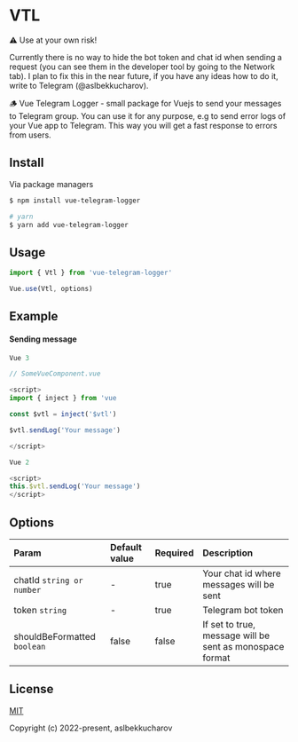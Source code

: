 # VTL

⚠️ Use at your own risk!

Currently there is no way to hide the bot token and chat id when sending a request (you can see them in the developer tool by going to the Network tab). I plan to fix this in the near future, if you have any ideas how to do it, write to Telegram (@aslbekkucharov).

🪵 Vue Telegram Logger - small package for Vuejs to send your messages to Telegram group. You can use it for any purpose, e.g to send error logs of your Vue app to Telegram. This way you will get a fast response to errors from users.

## Install

Via package managers
```sh
$ npm install vue-telegram-logger

# yarn
$ yarn add vue-telegram-logger
```

## Usage

```js
import { Vtl } from 'vue-telegram-logger'

Vue.use(Vtl, options)

```

## Example

#### Sending message

```js
Vue 3

// SomeVueComponent.vue

<script>
import { inject } from 'vue

const $vtl = inject('$vtl')

$vtl.sendLog('Your message')

</script>

Vue 2

<script>
this.$vtl.sendLog('Your message')
</script>

```

## Options
| Param                           | Default value | Required | Description                                              |
|:--------------------------------|:--------------|:---------|:---------------------------------------------------------|
| chatId `string or number`       | -             | true     | Your chat id where messages will be sent                 |
| token `string`                  | -             | true     | Telegram bot token                                       |
| shouldBeFormatted `boolean`     | false         | false    | If set to true, message will be sent as monospace format |

## License

[MIT](https://opensource.org/licenses/MIT)

Copyright (c) 2022-present, aslbekkucharov
